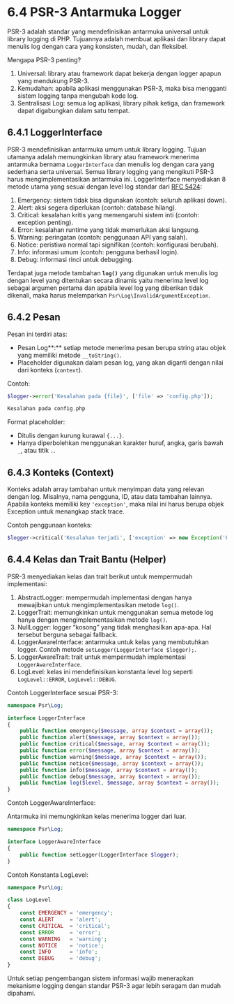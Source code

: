 # 6.4 PSR-3 Antarmuka Logger

PSR-3 adalah standar yang mendefinisikan antarmuka universal untuk library logging di PHP. Tujuannya adalah membuat aplikasi dan library dapat menulis log dengan cara yang konsisten, mudah, dan fleksibel.

Mengapa PSR-3 penting?

1. Universal: library atau framework dapat bekerja dengan logger apapun yang mendukung PSR-3.
2. Kemudahan: apabila aplikasi menggunakan PSR-3, maka bisa mengganti sistem logging tanpa mengubah kode log.
3. Sentralisasi Log: semua log aplikasi, library pihak ketiga, dan framework dapat digabungkan dalam satu tempat.

## 6.4.1 LoggerInterface

PSR-3 mendefinisikan antarmuka umum untuk library logging. Tujuan utamanya adalah memungkinkan library atau framework menerima antarmuka bernama `LoggerInterface` dan menulis log dengan cara yang sederhana serta universal. Semua library logging yang mengikuti PSR-3 harus mengimplementasikan antarmuka ini. LoggerInterface menyediakan 8 metode utama yang sesuai dengan level log standar dari [RFC 5424](http://tools.ietf.org/html/rfc5424):

1. Emergency: sistem tidak bisa digunakan (contoh: seluruh aplikasi down).
2. Alert: aksi segera diperlukan (contoh: database hilang).
3. Critical: kesalahan kritis yang memengaruhi sistem inti (contoh: exception penting).
4. Error: kesalahan runtime yang tidak memerlukan aksi langsung.
5. Warning: peringatan (contoh: penggunaan API yang salah).
6. Notice: peristiwa normal tapi signifikan (contoh: konfigurasi berubah).
7. Info: informasi umum (contoh: pengguna berhasil login).
8. Debug: informasi rinci untuk debugging.

Terdapat juga metode tambahan **`log()`** yang digunakan untuk menulis log dengan level yang ditentukan secara dinamis yaitu menerima level log sebagai argumen pertama dan apabila level log yang diberikan tidak dikenali, maka harus melemparkan `Psr\Log\InvalidArgumentException`.

## 6.4.2 Pesan

Pesan ini terdiri atas:

- Pesan Log**:** setiap metode menerima pesan berupa string atau objek yang memiliki metode `__toString()`.
- Placeholder digunakan dalam pesan log, yang akan diganti dengan nilai dari konteks (`context`).

Contoh:

```php
$logger->error('Kesalahan pada {file}', ['file' => 'config.php']);
```

```php
Kesalahan pada config.php
```

Format placeholder:

- Ditulis dengan kurung kurawal `{...}`.
- Hanya diperbolehkan menggunakan karakter huruf, angka, garis bawah `_`, atau titik `.`.

## 6.4.3 Konteks (Context)

Konteks adalah array tambahan untuk menyimpan data yang relevan dengan log. Misalnya, nama pengguna, ID, atau data tambahan lainnya. Apabila konteks memiliki key `'exception'`, maka nilai ini harus berupa objek Exception untuk menangkap stack trace.

Contoh penggunaan konteks:

```php
$logger->critical('Kesalahan terjadi', ['exception' => new Exception('Fatal error')]);
```

## 6.4.4 Kelas dan Trait Bantu (Helper)

PSR-3 menyediakan kelas dan trait berikut untuk mempermudah implementasi:

1. AbstractLogger: mempermudah implementasi dengan hanya mewajibkan untuk mengimplementasikan metode `log()`.
2. LoggerTrait: memungkinkan untuk menggunakan semua metode log hanya dengan mengimplementasikan metode `log()`.
3. NullLogger: logger “kosong” yang tidak menghasilkan apa-apa. Hal tersebut berguna sebagai fallback.
4. LoggerAwareInterface: antarmuka untuk kelas yang membutuhkan logger. Contoh metode `setLogger(LoggerInterface $logger);`.
5. LoggerAwareTrait: trait untuk mempermudah implementasi `LoggerAwareInterface`.
6. LogLevel: kelas ini mendefinisikan konstanta level log seperti `LogLevel::ERROR`, `LogLevel::DEBUG`.

Contoh LoggerInterface sesuai PSR-3:

```php
namespace Psr\Log;

interface LoggerInterface
{
    public function emergency($message, array $context = array());
    public function alert($message, array $context = array());
    public function critical($message, array $context = array());
    public function error($message, array $context = array());
    public function warning($message, array $context = array());
    public function notice($message, array $context = array());
    public function info($message, array $context = array());
    public function debug($message, array $context = array());
    public function log($level, $message, array $context = array());
}
```

Contoh LoggerAwareInterface:

Antarmuka ini memungkinkan kelas menerima logger dari luar.

```php
namespace Psr\Log;

interface LoggerAwareInterface
{
    public function setLogger(LoggerInterface $logger);
}
```

Contoh Konstanta LogLevel:

```php
namespace Psr\Log;

class LogLevel
{
    const EMERGENCY = 'emergency';
    const ALERT     = 'alert';
    const CRITICAL  = 'critical';
    const ERROR     = 'error';
    const WARNING   = 'warning';
    const NOTICE    = 'notice';
    const INFO      = 'info';
    const DEBUG     = 'debug';
}
```

Untuk setiap pengembangan sistem informasi wajib menerapkan mekanisme logging dengan standar PSR-3 agar lebih seragam dan mudah dipahami.